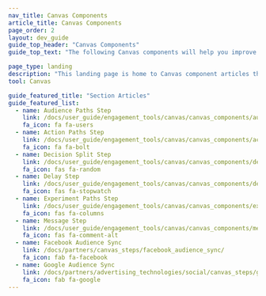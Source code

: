 ```yaml
---
nav_title: Canvas Components
article_title: Canvas Components
page_order: 2
layout: dev_guide
guide_top_header: "Canvas Components"
guide_top_text: "The following Canvas components will help you improve your process, unlock new journeys, and increase effectiveness. Check out our [Canvas LAB Playbook](https://labplaybooks.braze.com/canvas-playbooks#subpage/qpbtt) for a list of example use cases."

page_type: landing
description: "This landing page is home to Canvas component articles that will help you create more advanced Canvases."
tool: Canvas

guide_featured_title: "Section Articles"
guide_featured_list:
  - name: Audience Paths Step
    link: /docs/user_guide/engagement_tools/canvas/canvas_components/audience_paths/
    fa_icon: fa fa-users
  - name: Action Paths Step  
    link: /docs/user_guide/engagement_tools/canvas/canvas_components/action_paths/
    fa_icon: fa fa-bolt  
  - name: Decision Split Step
    link: /docs/user_guide/engagement_tools/canvas/canvas_components/decision_split/
    fa_icon: fas fa-random
  - name: Delay Step
    link: /docs/user_guide/engagement_tools/canvas/canvas_components/delay_step/
    fa_icon: fas fa-stopwatch
  - name: Experiment Paths Step
    link: /docs/user_guide/engagement_tools/canvas/canvas_components/experiment_step/
    fa_icon: fas fa-columns    
  - name: Message Step
    link: /docs/user_guide/engagement_tools/canvas/canvas_components/message_step/
    fa_icon: fas fa-comment-alt
  - name: Facebook Audience Sync
    link: /docs/partners/canvas_steps/facebook_audience_sync/
    fa_icon: fab fa-facebook
  - name: Google Audience Sync
    link: /docs/partners/advertising_technologies/social/canvas_steps/google_audience_sync/
    fa_icon: fab fa-google
---
```

